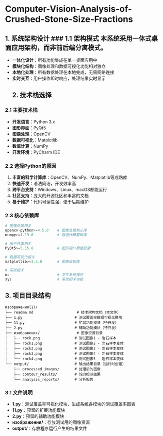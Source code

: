 # Computer-Vision-Analysis-of-Crushed-Stone-Size-Fractions
## 1. 系统架构设计  ### 1.1 架构模式 本系统采用**一体式桌面应用架构**，而非前后端分离模式。
- **一体化设计**：所有功能集成在单一桌面应用中
- **模块化结构**：图像处理和数据可视化功能相对独立
- **本地化处理**：所有数据处理在本地完成，无需网络连接
- **实时交互**：用户操作即时响应，处理结果实时显示
  ## 2. 技术栈选择

### 2.1 主要技术栈
- **开发语言**：Python 3.x
- **图形界面**：PyQt5
- **图像处理**：OpenCV
- **数据可视化**：Matplotlib
- **数值计算**：NumPy
- **开发环境**：PyCharm IDE

### 2.2 选择Python的原因
1. **丰富的科学计算库**：OpenCV、NumPy、Matplotlib等成熟库
2. **快速开发**：语法简洁，开发效率高
3. **跨平台支持**：Windows、Linux、macOS都能运行
4. **社区支持**：庞大的开源社区和丰富的文档
5. **易于维护**：代码可读性强，便于后期维护

### 2.3 核心依赖库
```python
# 图像处理相关
opencv-python>=4.5.0    # 图像处理核心库
numpy>=1.19.0           # 数值计算基础库

# 用户界面相关
PyQt5>=5.15.0           # 图形用户界面框架

# 数据可视化相关
matplotlib>=3.3.0       # 图表绘制库

# 系统相关
os                      # 文件系统操作
sys                     # 系统相关功能
```

## 3. 项目目录结构

```
изображения(1)/
├── readme.md                    # 技术架构文档（本文件）
├── 1.py                        # 测试覆盖率数据可视化模块
├── 11.py                       # 扩展功能模块（待开发）
├── 2.py                        # 辅助功能模块（待开发）
├── изображения/                 # 图像资源目录
│   ├── rock.png                # 测试图像1 - 岩石样本
│   ├── rock1.png               # 测试图像2 - 岩石样本变体
│   ├── rock2.png               # 测试图像3 - 岩石样本变体
│   ├── rock3.png               # 测试图像4 - 岩石样本变体
│   └── rock4.png               # 测试图像5 - 岩石样本变体
└── output/                     # 输出结果目录（运行时创建）
    ├── processed_images/       # 处理后的图像
    ├── contour_results/        # 轮廓检测结果
    └── analysis_reports/       # 分析报告
```

### 3.1 文件说明
- **1.py**：测试覆盖率可视化模块，生成系统各模块的测试覆盖率图表
- **11.py**：预留的扩展功能模块
- **2.py**：预留的辅助功能模块
- **изображения/**：存放测试用的图像资源
- **output/**：存放程序运行产生的结果文件
